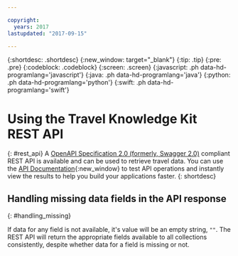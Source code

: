 ```yaml
---

copyright:
  years: 2017
lastupdated: "2017-09-15"

---
```


{:shortdesc: .shortdesc}
{:new_window: target="_blank"}
{:tip: .tip}
{:pre: .pre}
{:codeblock: .codeblock}
{:screen: .screen}
{:javascript: .ph data-hd-programlang='javascript'}
{:java: .ph data-hd-programlang='java'}
{:python: .ph data-hd-programlang='python'}
{:swift: .ph data-hd-programlang='swift'}

# Using the Travel Knowledge Kit REST API
{: #rest_api}
A [OpenAPI Specification 2.0 (formerly, Swagger 2.0)](https://github.com/OAI/OpenAPI-Specification/blob/master/versions/2.0.md) compliant REST API is available and can be used to retrieve travel data. You can use the [API Documentation](https://dev-console.stage1.bluemix.net/apidocs/1444-watson-content-travel-knowledge-kit){:new_window} to test API operations and instantly view the results to help you build your applications faster.
{: shortdesc}


## Handling missing data fields in the API response
{: #handling_missing}

If data for any field is not available, it's value will be an empty string, ```""```. The REST API will return the appropriate fields available to all collections consistently, despite whether data for a field is missing or not.